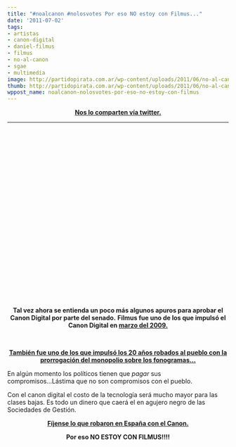 ```yaml
---
title: "#noalcanon #nolosvotes Por eso NO estoy con Filmus..."
date: '2011-07-02'
tags:
- artistas
- canon-digital
- daniel-filmus
- filmus
- no-al-canon
- sgae
- multimedia
image: http://partidopirata.com.ar/wp-content/uploads/2011/06/no-al-canon-ok.png
thumb: http://partidopirata.com.ar/wp-content/uploads/2011/06/no-al-canon-ok-150x112.png
wppost_name: noalcanon-nolosvotes-por-eso-no-estoy-con-filmus
---
```


<p style="text-align: center;"><strong><a href="https://twitter.com/#!/mis2centavos" target="_blank">Nos lo comparten vía twitter.</a></strong></p>

<hr />

<object style="height: 390px; width: 640px;"><param name="movie" value="http://www.youtube.com/v/AGbtPb9KAFs?version=3" /><param name="allowFullScreen" value="true" /><param name="allowScriptAccess" value="always" /><embed type="application/x-shockwave-flash" width="640" height="390" src="http://www.youtube.com/v/AGbtPb9KAFs?version=3" allowfullscreen="true" allowscriptaccess="always"></embed></object>
<p style="text-align: center;"><strong>Tal vez ahora se entienda un poco más algunos apuros para aprobar el Canon Digital por parte del senado.</strong>
<strong> Filmus fue uno de los que impulsó el Canon Digital en <a href="http://partido-pirata.blogspot.com/2009/03/sobre-la-reunion-con-filmus-del-grupo.html">marzo del 2009.</a></strong></p>
<p style="text-align: center;">&nbsp;</p>
<p style="text-align: center;"><strong><a href="http://partido-pirata.blogspot.com/2009/11/veinte-anos-robados-al-pueblo.html">También fue uno de los que impulsó los 20 años robados al pueblo con la prorrogación del monopolio sobre los fonogramas...</a></strong></p>
En algún momento los políticos tienen que <em>pagar</em> sus compromisos...Lástima que no son compromisos con el pueblo.

Con el canon digital el costo de la tecnología será mucho mayor para las clases bajas. Es todo un dinero que caerá el en agujero negro de las Sociedades de Gestión.
<p style="text-align: center;"><strong><a href="http://partido-pirata.blogspot.com/2011/07/noalcanon-el-rock-que-esta-cantando.html">Fíjense lo que robaron en España con el Canon.</a></strong></p>
<p style="text-align: center;"><strong>Por eso NO ESTOY CON FILMUS!!!!</strong></p>
&nbsp;
